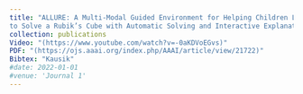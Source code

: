 ```yaml
---
title: "ALLURE: A Multi-Modal Guided Environment for Helping Children Learn 
to Solve a Rubik’s Cube with Automatic Solving and Interactive Explanations"
collection: publications
Video: "(https://www.youtube.com/watch?v=-0aKDVoEGvs)"
PDF: "(https://ojs.aaai.org/index.php/AAAI/article/view/21722)"
Bibtex: "Kausik"
#date: 2022-01-01
#venue: 'Journal 1'
---
```

